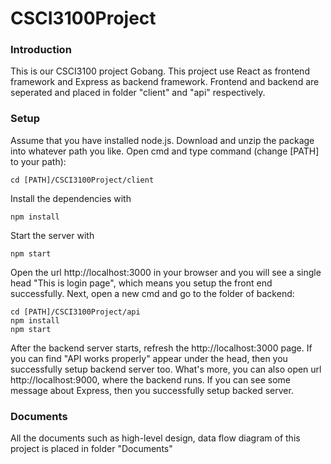 # CSCI3100Project
### Introduction
This is our CSCI3100 project Gobang. This project use React as frontend framework and Express as backend framework. Frontend and backend are seperated and placed in folder "client" and "api" respectively.

### Setup
Assume that you have installed node.js. Download and unzip the package into whatever path you like. Open cmd and type command (change [PATH] to your path):
```
cd [PATH]/CSCI3100Project/client
```
Install the dependencies with 
```
npm install
```
Start the server with
```
npm start
```
Open the url http://localhost:3000 in your browser and you will see a single head "This is login page", which means you setup the front end successfully. Next, open a new cmd and go to the folder of backend:
```
cd [PATH]/CSCI3100Project/api
npm install
npm start
```
After the backend server starts, refresh the http://localhost:3000 page. If you can find "API works properly" appear under the head, then you successfully setup backend server too. What's more, you can also open url http://localhost:9000, where the backend runs. If you can see some message about Express, then you successfully setup backed server.

### Documents
All the documents such as high-level design, data flow diagram of this project is placed in folder "Documents"


